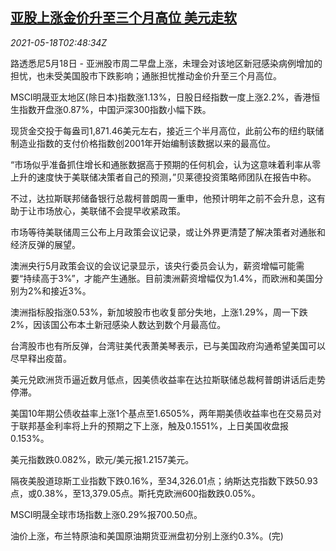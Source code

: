 <!--1621306862000-->
[亚股上涨金价升至三个月高位 美元走软](https://cn.reuters.com/article/asia-financial-markets-0518-tues-idCNKCS2CZ06Z)
------

<div><i>2021-05-18T02:48:34Z</i></div><p>路透悉尼5月18日 - 亚洲股市周二早盘上涨，未理会对该地区新冠感染病例增加的担忧，也未受美国股市下跌影响；通胀担忧推动金价升至三个月高位。</p><p>MSCI明晟亚太地区(除日本)指数涨1.13%，日股日经指数一度上涨2.2%，香港恒生指数开盘涨0.87%，中国沪深300指数小幅下跌。</p><p>现货金交投于每盎司1,871.46美元左右，接近三个半月高位，此前公布的纽约联储制造业指数的支付价格指数创2001年开始编制该数据以来的最高位。</p><p>“市场似乎准备抓住增长和通胀数据高于预期的任何机会，认为这意味着利率从零上升的速度快于美联储决策者自己的预测，”贝莱德投资策略师团队在报告中称。</p><p>不过，达拉斯联邦储备银行总裁柯普朗周一重申，他预计明年之前不会升息，这有助于让市场放心，美联储不会提早收紧政策。</p><p>市场等待美联储周三公布上月政策会议记录，或让外界更清楚了解决策者对通胀和经济反弹的展望。</p><p>澳洲央行5月政策会议的会议记录显示，该央行委员会认为，薪资增幅可能需要“持续高于3%”，才能产生通胀。目前澳洲薪资增幅仅为1.4%，而欧洲和美国分别为2%和接近3%。</p><p>澳洲指标股指涨0.53%，新加坡股市也收复部分失地，上涨1.29%，周一下跌2%，因该国公布本土新冠感染人数达到数个月最高位。</p><p>台湾股市也有所反弹，台湾驻美代表萧美琴表示，已与美国政府沟通希望美国可以尽早释出疫苗。</p><p>美元兑欧洲货币逼近数月低点，因美债收益率在达拉斯联储总裁柯普朗讲话后走势停滞。</p><p>美国10年期公债收益率上涨1个基点至1.6505%，两年期美债收益率也在交易员对于联邦基金利率将上升的预期之下上涨，触及0.1551%，上日美国收盘报0.153%。</p><p>美元指数跌0.082%，欧元/美元报1.2157美元。</p><p>隔夜美股道琼斯工业指数下跌0.16%，至34,326.01点；纳斯达克指数下跌50.93点，或0.38%，至13,379.05点。斯托克欧洲600指数跌0.05%。</p><p>MSCI明晟全球市场指数上涨0.29%报700.50点。</p><p>油价上涨，布兰特原油和美国原油期货亚洲盘初分别上涨约0.3%。(完)</p>
